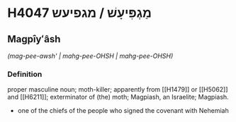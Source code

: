 # H4047 מַגְפִּיעָשׁ / מגפיעש

## Magpîyʻâsh

_(mag-pee-awsh' | mahɡ-pee-OHSH | mahɡ-pee-OHSH)_

### Definition

proper masculine noun; moth-killer; apparently from [[H1479]] or [[H5062]] and [[H6211]]; exterminator of (the) moth; Magpiash, an Israelite; Magpiash.

- one of the chiefs of the people who signed the covenant with Nehemiah
